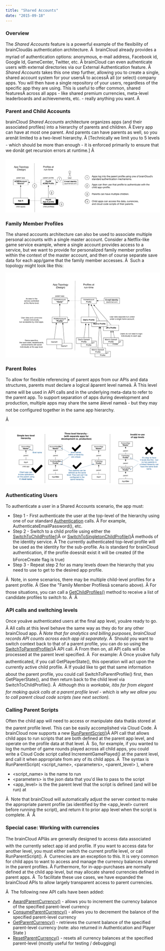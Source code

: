 ```yaml
---
title: "Shared Accounts"
date: "2015-09-18"
---
```


### Overview

The _Shared Accounts_ feature is a powerful example of the flexibility of brainCloudâs authentication architecture. Â  brainCloud already provides a myriad of authentication options: anonymous, e-mail address, Facebook id, Google Id, GameCenter, Twitter, etc. Â brainCloud can even authenticate users with external directories via our External Authentication feature. Â  _Shared Accounts_ takes this one step further, allowing you to create a single, shared account system for your usersÂ to accessÂ all (or select) company apps. You will then have a single repository of your users, regardless of the specific app they are using. This is useful to offer common, shared featuresÂ across all apps - like shared premium currencies, meta-level leaderboards and achievements, etc. - really anything you want. Â 

### **Parent and Child Accounts**

brainCloud _Shared Accounts_ architecture organizes apps (and their associated profiles) into a hierarchy of parents and children. Â Every app can have at most one parent. And parents can have parents as well, so you arenât limited to a two-level hierarchy. Â [Technically we limit you to 5 levels - which should be more than enough - it is enforced primarily to ensure that we donât get recursion errors at runtime.] Â 

[![Shared Account Overview](images/Shared-Account-Overview-1024x353.png)](images/Shared-Account-Overview-1024x353.png)

### **Family Member Profiles**

The shared accounts architecture can also be used to associate multiple personal accounts with a single master account. Consider a Netflix-like game service example, where a single account provides access to a service, but we want to provide for personalized family member profiles within the context of the master account, and then of course separate save data for each app/game that the family member accesses. Â  Such a topology might look like this:

[![Family Member](images/Family-Member-1024x563.png)](images/Family-Member-1024x563.png)

### **Parent Roles**

To allow for flexible referencing of parent apps from our APIs and data structures, parents must declare a logical âparent level nameâ. Â This level name will be used in API calls and in the underlying meta-data to refer to the parent app. To support separation of apps during development and production, multiple apps may share the same âlevel nameâ - but they may not be configured together in the same app hierarchy.

Â 

[![Valid topologies](images/Valid-topologies-1024x384.png)](images/Valid-topologies-1024x384.png)

### **Authenticating Users**

To authenticate a user in a Shared Accounts scenario, the app must:

- Step 1 - First authenticate the user at the top-level of the hierarchy using one of our standard [Authentication](/api/capi/authenticationentication) calls. Â For example, AuthenticateEmailPassword(), etc.
- Step 2 - Switch to a child profile using either the [SwitchToChildProfile()](/api/capi/identity/switchtochildprofile)Â or [SwitchToSingletonChildProfile()](/api/capi/identity/switchtosingletonchildprofile)Â methods of the identity service. Â The currently authenticated top-level profile will be used as the identity for the sub-profile. As is standard for brainCloud authentication, if the profile doesnât exist it will be created (if the bForceCreate flag is true)
- Step 3 - Repeat step 2 for as many levels down the hierarchy that you need to use to get to the desired app profile.

Â  Note, in some scenarios, there may be multiple child-level profiles for a parent profile. Â (See the "Family Member Profilesâ scenario above). Â For those situations, you can call a [GetChildProfiles()](/api/capi/identity/getchildprofiles) method to receive a list of candidate profiles to switch to. Â  Â 

### **API calls and switching levels**

Once youâve authenticated users at the final app level, youâre ready to go. Â All calls at this level behave the same way as they do for any other brainCloud app. Â _Note that for analytics and billing purposes, brainCloud records API counts across each app id separately._ Â  Should you want to switch context back to that of a parent profile, you can do so using the [SwitchToParentProfile()](/api/capi/identity/switchtoparentprofile)Â API call. Â From then on, all API calls will be processed at the parent level specified. Â  For example: Â Once youâve fully authenticated, if you call GetPlayerState(), this operation will act upon the currently active child profile. Â If youâd like to get that same information about the parent profile, you could call SwitchToParentProfile() first, then GetPlayerState(), and then return back to the child level via SwitchToChildProfile(). Â  _Although this is workable, itâs far from elegant for making quick calls at a parent profile level - which is why we allow you to call parent cloud code scripts (see next section)._

### **Calling Parent Scripts**

Often the child app will need to access or manipulate data thatâs stored at the parent profile level. This can be easily accomplished via Cloud Code. Â  brainCloud now supports a new [RunParentScript()](/api/capi/script/runparentscript)Â API call that allows child apps to run scripts that are both defined at the parent app level, and operate on the profile data at that level. Â  So, for example, if you wanted to log the number of game rounds played across all child apps, you could write a Cloud Code script called IncrementGamePlayed() at the parent level, and call it when appropriate from any of its child apps. Â  The syntax is RunParentScript( <script_name\>, <parameters\>, <parent_level\> ), where

- <script_name\> is the name to run
- <parameters\> is the json data that you'd like to pass to the script
- <app_level\> is the the parent level that the script is defined (and will be run) at

Â  Note that brainCloud will automatically adjust the server context to make the appropriate parent profile (as identified by the <app_level> current before running the script), and return it to prior app level when the script is complete. Â  Â 

### **Special case: Working with currencies**

The brainCloud APIâs are generally designed to access data associated with the currently select app id and profile. If you want to access data for another level, you must either switch the current profile level, or call RunParentScript(). Â  Currencies are an exception to this. It is very common for child apps to want to access and manage the currency balances shared in the parent profiles. Â Furthermore, for in-app-purchases are normally defined at the child app level, but may allocate shared currencies defined in parent apps. Â  To facilitate these use cases, we have expanded the brainCloud APIs to allow largely transparent access to parent currencies.

Â  The following new API calls have been added:

- [AwardParentCurrency()](/api/capi/product/awardparentcurrency) - allows you to increment the currency balance of the specified parent-level currency
- [ConsumeParentCurrency()](/api/capi/product/consumeparentcurrency) - allows you to decrement the balance of the specified parent-level currency
- [GetParentCurrency()](/api/capi/product/getparentcurrency) - retrieves the current balance of the specified parent-level currency (note: also returned in Authentication and Player State )
- [ResetParentCurrency()](/api/capi/product/resetparentcurrency) - resets all currency balances at the specified parent-level (mostly useful for testing / debugging)
